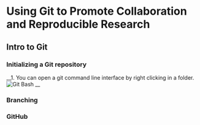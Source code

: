 # Using Git to Promote Collaboration and Reproducible Research
## Intro to Git


### Initializing a Git repository
__1. You can open a git command line interface by right clicking in a folder. ![Git Bash](https://github.com/nathant23/hello-world/tree/master/img/01_start_Git_Bash.png) __



### Branching




### GitHub





